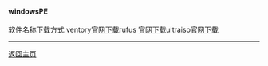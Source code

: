 #### windowsPE

<html>
<head>
<meta charset='UTF-8'><meta name='viewport' content='width=device-width initial-scale=1'>
</head>
<thead>
<tr><th style='text-align:left;' >软件名称</th><th style='text-align:right;' >下载方式</th></tr></thead>
<tbody><tr><td style='text-align:left;' >ventory</td><td style='text-align:right;' ><a href='https://www.ventoy.net/cn/index.html'>官网下载</a></td></tr><tr><td style='text-align:left;' >rufus </td><td style='text-align:right;' ><a href='http://rufus.ie/zh/'>官网下载</a></td></tr><tr><td style='text-align:left;' >ultraiso</td><td style='text-align:right;' ><a href='https://cn.ultraiso.net/xiazai.html'>官网下载</a></td></tr></tbody>
</table></figure>
<hr />
<p><a href='https://netlinkbuilder.github.io/storedownload/'>返回主页</a></p>
<p>&nbsp;</p>
</html>
